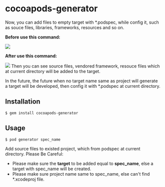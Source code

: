 # cocoapods-generator

Now, you can add files to empty target with *.podspec, while config it, such as souce files, libraries, frameworks, resources and so on.

**Before use this command:**

![](https://github.com/zhzhy/cocoapods-generator/blob/master/Resoures/Before.png )

**After use this command:**

![](https://github.com/zhzhy/cocoapods-generator/blob/master/Resoures/After.png )
Then you can see source files, vendored framework, resouce files which at current directory will be added to the target.

In the future, the future when no target name same as project will generate a target will be developed, then config it with *.podspec at current directory.

## Installation

    $ gem install cocoapods-generator

## Usage

    $ pod generator spec_name

Add source files to existed project, which from podspec at current directory.
Please Be Careful: 
* Please make sure the **target** to be added equal to **spec_name**, else a target with spec_name will be created. 
* Please make sure project name same to spec_name, else can't find *.xcodeproj file.
